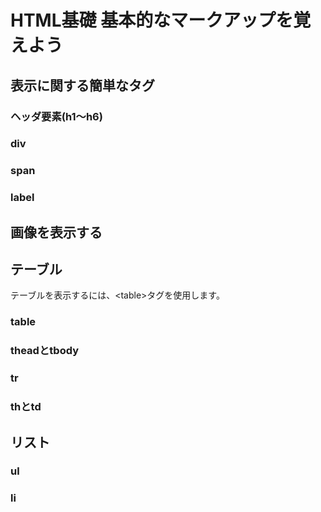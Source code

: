 # HTML基礎 基本的なマークアップを覚えよう

## 表示に関する簡単なタグ

### ヘッダ要素(h1〜h6)

### div

### span

### label

## 画像を表示する

<div style="page-break-before:always"></div>

## テーブル

テーブルを表示するには、\<table\>タグを使用します。

### table

### theadとtbody

### tr

### thとtd

## リスト

### ul

### li